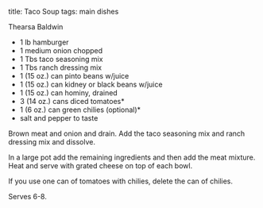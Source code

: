 title: Taco Soup
tags: main dishes

Thearsa Baldwin

* 1 lb hamburger
* 1 medium onion chopped
* 1 Tbs taco seasoning mix
* 1 Tbs ranch dressing mix
* 1 (15 oz.) can pinto beans w/juice
* 1 (15 oz.) can kidney or black beans w/juice
* 1 (15 oz.) can hominy, drained
* 3 (14 oz.) cans diced tomatoes*
* 1 (6 oz.) can green chilies (optional)*
* salt and pepper to taste

Brown meat and onion and drain.  Add the taco seasoning mix and ranch  dressing mix and dissolve.

In a large pot add the remaining ingredients and then add the meat mixture.  Heat and serve with grated cheese on top of each bowl.

If you use one can of tomatoes with chilies, delete the can of chilies.

Serves 6-8.

